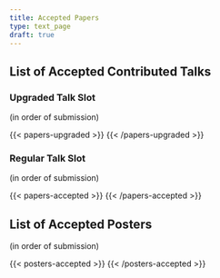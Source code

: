 ```yaml
---
title: Accepted Papers
type: text_page
draft: true
---
```



<script src="https://ajax.googleapis.com/ajax/libs/jquery/3.5.1/jquery.min.js"></script>


## List of Accepted Contributed Talks
### Upgraded Talk Slot
(in order of submission)

{{< papers-upgraded >}}
{{< /papers-upgraded >}}

### Regular Talk Slot
(in order of submission)

{{< papers-accepted >}}
{{< /papers-accepted >}}


## List of Accepted Posters
(in order of submission)

{{< posters-accepted >}}
{{< /posters-accepted >}}

<!-- Download a zip-archive of
{{< button-link label="all posters" url="https://surfdrive.surf.nl/files/index.php/s/QujOcEzN8b7ndhH/download" icon="tar" >}} available so far.

### Tue, 11 Aug, 15:15 - 17:15 (TODO set final date)
{{< button-link label="session" url="/sessions/poster1" icon="link" >}}
{{< posters-accepted session="tue_afternoon" >}}{{< /posters-accepted >}}

### Thu, 13 Aug, 11:00 - 13:00 (TODO set final date)
{{< button-link label="session" url="/sessions/poster2" icon="link" >}}
{{< posters-accepted session="thu_morning">}}{{< /posters-accepted >}}
-->
